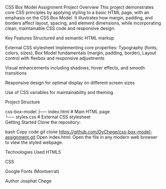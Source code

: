 CSS Box Model Assignment
Project Overview
This project demonstrates core CSS principles by applying styling to a basic HTML page, with an emphasis on the CSS Box Model. It illustrates how margin, padding, and borders affect layout, spacing, and element dimensions, while incorporating clean, maintainable CSS code and responsive design.

Key Features
Structured and semantic HTML markup

External CSS stylesheet implementing core properties: Typography (fonts, colors, sizes), Box Model fundamentals (margin, padding, border), Layout control with flexbox and responsive adjustments

Visual enhancements including shadows, hover effects, and smooth transitions

Responsive design for optimal display on different screen sizes

Use of CSS variables for maintainability and theming

Project Structure

css-box-model
├── index.html        # Main HTML page  
└── styles.css        # External CSS stylesheet  
Getting Started
Clone the repository:

bash
Copy code
git clone https://github.com/DvChege/css-box-model-assignment.git
Open index.html: Open the file in any modern web browser to view the styled webpage.

Technologies Used
HTML5

CSS

Google Fonts (Montserrat)

Author
Josphat Chege

